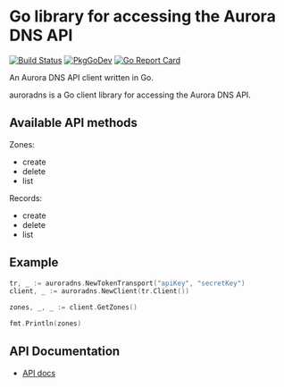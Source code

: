 # Go library for accessing the Aurora DNS API

[![Build Status](https://github.com/nrdcg/auroradns/workflows/Main/badge.svg?branch=master)](https://github.com/nrdcg/auroradns/actions)
[![PkgGoDev](https://pkg.go.dev/badge/github.com/nrdcg/auroradns)](https://pkg.go.dev/github.com/nrdcg/auroradns)
[![Go Report Card](https://goreportcard.com/badge/github.com/nrdcg/auroradns)](https://goreportcard.com/report/github.com/nrdcg/auroradns)

An Aurora DNS API client written in Go.

auroradns is a Go client library for accessing the Aurora DNS API.

## Available API methods

Zones:
- create
- delete
- list

Records:
- create
- delete
- list

## Example

```go
tr, _ := auroradns.NewTokenTransport("apiKey", "secretKey")
client, _ := auroradns.NewClient(tr.Client())

zones, _, _ := client.GetZones()

fmt.Println(zones)
```

## API Documentation

- [API docs](https://libcloud.readthedocs.io/en/latest/dns/drivers/auroradns.html#api-docs)

